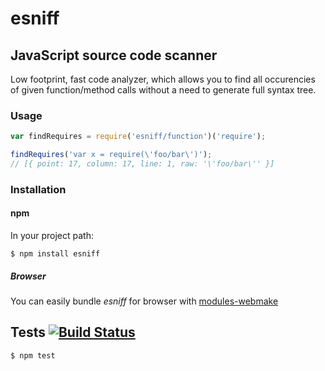 # esniff
## JavaScript source code scanner

Low footprint, fast code analyzer, which allows you to find all occurencies of given function/method calls without a need to generate full syntax tree.

### Usage

```javascript
var findRequires = require('esniff/function')('require');

findRequires('var x = require(\'foo/bar\')');
// [{ point: 17, column: 17, line: 1, raw: '\'foo/bar\'' }]
```

### Installation
#### npm

In your project path:

	$ npm install esniff

##### Browser

You can easily bundle _esniff_ for browser with [modules-webmake](https://github.com/medikoo/modules-webmake)

## Tests [![Build Status](https://travis-ci.org/medikoo/esniff.png)](https://travis-ci.org/medikoo/esniff)

	$ npm test
